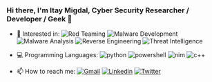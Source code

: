 ### Hi there, I'm Itay Migdal, Cyber Security Researcher / Developer / Geek 👋

- :star_struck:	Interested in:
![Red Teaming](https://img.shields.io/badge/-Red_Teaming-red)
![Malware Development](https://img.shields.io/badge/-Malware_Development-blueviolet)
![Malware Analysis](https://img.shields.io/badge/-Malware_Analysis-9cf)
![Reverse Engineering](https://img.shields.io/badge/-Reverse_Engineering-af4)
![Threat Intelligence](https://img.shields.io/badge/-Threat_Intelligence-lightgrey)

- :computer: Programming Languages:
![python](https://img.shields.io/badge/-Python-blue)
![powershell](https://img.shields.io/badge/-Powershell-purple)
![nim](https://img.shields.io/badge/-Nim-yellow)
![c++](https://img.shields.io/badge/-C++-grey)

- 📫 How to reach me:
[![Gmail](https://img.shields.io/badge/-Gmail-f00)](itaymigdal9@gmail.com) 
[![Linkedin](https://img.shields.io/badge/-Linkedin-02f)](https://www.linkedin.com/in/itay-migdal-b91821116/)
[![Twitter](https://img.shields.io/badge/-Twitter-07f)](https://twitter.com/0xTheBruter)
